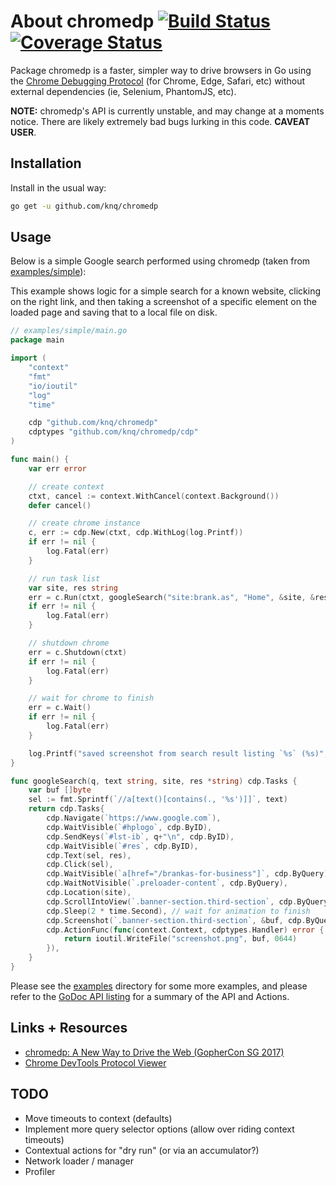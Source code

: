 # About chromedp [![Build Status](https://travis-ci.org/knq/chromedp.svg)](https://travis-ci.org/knq/chromedp) [![Coverage Status](https://coveralls.io/repos/knq/chromedp/badge.svg?branch=master&service=github)](https://coveralls.io/github/knq/chromedp?branch=master) #

Package chromedp is a faster, simpler way to drive browsers in Go using the
[Chrome Debugging Protocol](https://developer.chrome.com/devtools/docs/debugger-protocol)
(for Chrome, Edge, Safari, etc) without external dependencies (ie, Selenium, PhantomJS, etc).

**NOTE:** chromedp's API is currently unstable, and may change at a moments
notice. There are likely extremely bad bugs lurking in this code. **CAVEAT USER**.

## Installation

Install in the usual way:

```sh
go get -u github.com/knq/chromedp
```

## Usage

Below is a simple Google search performed using chromedp (taken from
[examples/simple](examples/simple/main.go)):

This example shows logic for a simple search for a known website, clicking on
the right link, and then taking a screenshot of a specific element on the
loaded page and saving that to a local file on disk.

```go
// examples/simple/main.go
package main

import (
	"context"
	"fmt"
	"io/ioutil"
	"log"
	"time"

	cdp "github.com/knq/chromedp"
	cdptypes "github.com/knq/chromedp/cdp"
)

func main() {
	var err error

	// create context
	ctxt, cancel := context.WithCancel(context.Background())
	defer cancel()

	// create chrome instance
	c, err := cdp.New(ctxt, cdp.WithLog(log.Printf))
	if err != nil {
		log.Fatal(err)
	}

	// run task list
	var site, res string
	err = c.Run(ctxt, googleSearch("site:brank.as", "Home", &site, &res))
	if err != nil {
		log.Fatal(err)
	}

	// shutdown chrome
	err = c.Shutdown(ctxt)
	if err != nil {
		log.Fatal(err)
	}

	// wait for chrome to finish
	err = c.Wait()
	if err != nil {
		log.Fatal(err)
	}

	log.Printf("saved screenshot from search result listing `%s` (%s)", res, site)
}

func googleSearch(q, text string, site, res *string) cdp.Tasks {
	var buf []byte
	sel := fmt.Sprintf(`//a[text()[contains(., '%s')]]`, text)
	return cdp.Tasks{
		cdp.Navigate(`https://www.google.com`),
		cdp.WaitVisible(`#hplogo`, cdp.ByID),
		cdp.SendKeys(`#lst-ib`, q+"\n", cdp.ByID),
		cdp.WaitVisible(`#res`, cdp.ByID),
		cdp.Text(sel, res),
		cdp.Click(sel),
		cdp.WaitVisible(`a[href="/brankas-for-business"]`, cdp.ByQuery),
		cdp.WaitNotVisible(`.preloader-content`, cdp.ByQuery),
		cdp.Location(site),
		cdp.ScrollIntoView(`.banner-section.third-section`, cdp.ByQuery),
		cdp.Sleep(2 * time.Second), // wait for animation to finish
		cdp.Screenshot(`.banner-section.third-section`, &buf, cdp.ByQuery),
		cdp.ActionFunc(func(context.Context, cdptypes.Handler) error {
			return ioutil.WriteFile("screenshot.png", buf, 0644)
		}),
	}
}
```

Please see the [examples](examples/) directory for some more examples, and
please refer to the [GoDoc API listing](https://godoc.org/github.com/knq/chromedp)
for a summary of the API and Actions.

## Links + Resources
* [chromedp: A New Way to Drive the Web (GopherCon SG 2017)](https://www.youtube.com/watch?v=_7pWCg94sKw)
* [Chrome DevTools Protocol Viewer](https://chromedevtools.github.io/devtools-protocol/)

## TODO
* Move timeouts to context (defaults)
* Implement more query selector options (allow over riding context timeouts)
* Contextual actions for "dry run" (or via an accumulator?)
* Network loader / manager
* Profiler

